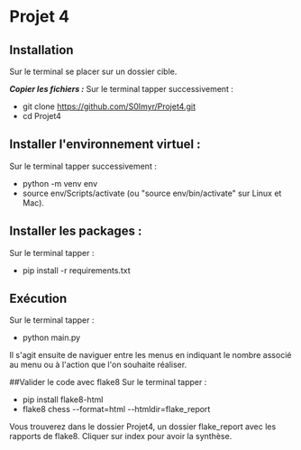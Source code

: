 # Projet 4
## Installation
Sur le terminal se placer sur un dossier cible.

***Copier les fichiers :***
Sur le terminal tapper successivement :
 - git clone https://github.com/S0Imyr/Projet4.git
 - cd Projet4

## Installer l'environnement virtuel :

Sur le terminal tapper successivement : 
- python -m venv env</li>
- source env/Scripts/activate (ou "source env/bin/activate" sur Linux et Mac).

## Installer les packages :
Sur le terminal tapper :

- pip install -r requirements.txt</li>


## Exécution
Sur le terminal tapper :

- python main.py

Il s'agit ensuite de naviguer entre les menus en indiquant le nombre associé au menu ou à l'action que l'on souhaite réaliser.


##Valider le code avec flake8
Sur le terminal tapper :

 - pip install flake8-html
 - flake8 chess --format=html --htmldir=flake_report

Vous trouverez dans le dossier Projet4, un dossier flake_report avec les rapports de flake8.
Cliquer sur index pour avoir la synthèse.